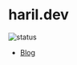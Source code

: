 # haril.dev

![status](https://github.com/songkg7/songkg7.github.io/actions/workflows/build-and-deploy.yaml/badge.svg?event=push)

- [Blog](https://github.com/songkg7/songkg7.github.io/tree/main/blog)

